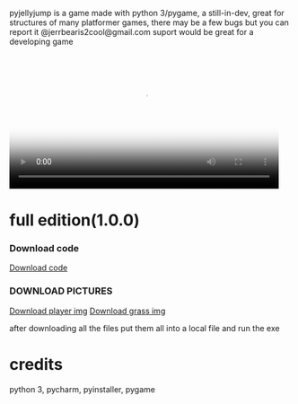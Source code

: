 <p>pyjellyjump is a game made with python 3/pygame, a still-in-dev, great for structures of many platformer games, there may be a few bugs but you can report it @jerrbearis2cool@gmail.com suport would be great for a developing game</p>
<html>
  <video src="platformervid.mp4" poster="yeet.jpg" width="480" controls>
  </video>
</html>
<head>
  <script data-ad-client="ca-pub-9568406816158293" async 
  src="https://pagead2.googlesyndication.com/pagead/js/adsbygoogle.js"></script>
</head>

<html>
  <h1>full edition(1.0.0)</h1>
  <h3>Download code</h3>
</html>
<html>
  <a href="platformer.exe" download>Download code</a>
</html>
<html>
<h3>DOWNLOAD PICTURES</h3>
</html>
<html>
  <a href="playeris2cool-1.png" download>Download player img</a>
</html>
<html>
  <a href="grassiscool-1.png" download>Download grass img</a>
</html> 
<html>
  <p>after downloading all the files put them all into a local file and run the exe</p>
</html>
<html>
  <h1>credits</h1>
</html>
<html>
  <p>python 3, pycharm, pyinstaller, pygame</p>
</html>


